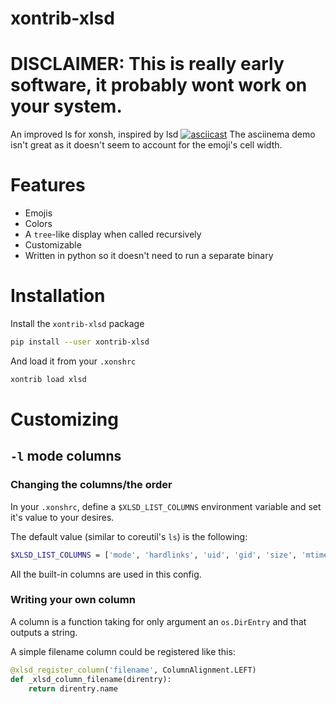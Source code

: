 # xontrib-xlsd
# DISCLAIMER: This is really early software, it probably wont work on your system.

An improved ls for xonsh, inspired by lsd
[![asciicast](https://asciinema.org/a/mxvzgiAT8tBldKsrxFusN2riY.svg)](https://asciinema.org/a/mxvzgiAT8tBldKsrxFusN2riY)
The asciinema demo isn't great as it doesn't seem to account for the emoji's cell width.

# Features

- Emojis
- Colors
- A `tree`-like display when called recursively
- Customizable
- Written in python so it doesn't need to run a separate binary

# Installation

Install the `xontrib-xlsd` package
```bash
pip install --user xontrib-xlsd
```

And load it from your `.xonshrc`
```bash
xontrib load xlsd
```

# Customizing

## `-l` mode columns

### Changing the columns/the order

In your `.xonshrc`, define a `$XLSD_LIST_COLUMNS` environment variable and set it's value to your desires.

The default value (similar to coreutil's `ls`) is the following:
```bash
$XLSD_LIST_COLUMNS = ['mode', 'hardlinks', 'uid', 'gid', 'size', 'mtime', 'name']
```

All the built-in columns are used in this config.

### Writing your own column

A column is a function taking for only argument an `os.DirEntry` and that outputs a string.

A simple filename column could be registered like this:
```python
@xlsd_register_column('filename', ColumnAlignment.LEFT)
def _xlsd_column_filename(direntry):
    return direntry.name
```
